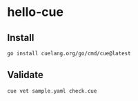 # hello-cue


## Install
```bash
go install cuelang.org/go/cmd/cue@latest
```

## Validate
```
cue vet sample.yaml check.cue
```